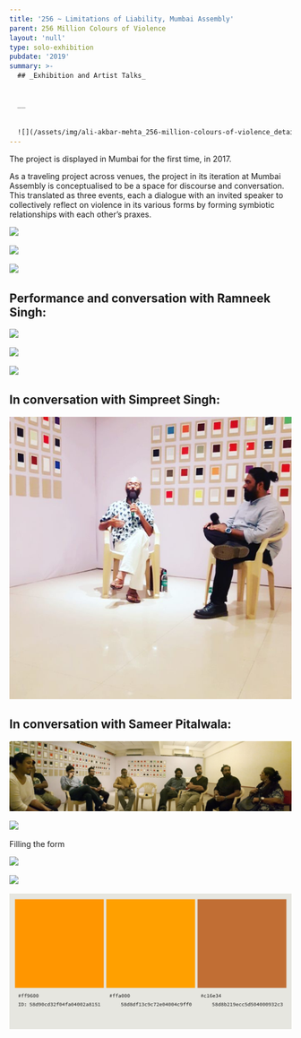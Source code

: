 ```yaml
---
title: '256 ~ Limitations of Liability, Mumbai Assembly'
parent: 256 Million Colours of Violence
layout: 'null'
type: solo-exhibition
pubdate: '2019'
summary: >-
  ## _Exhibition and Artist Talks_


  __


  ![](/assets/img/ali-akbar-mehta_256-million-colours-of-violence_detail_2017.jpg)
---
```

The project is displayed in Mumbai for the first time, in 2017.

As a traveling project across venues, the project in its iteration at Mumbai Assembly is conceptualised to be a space for discourse and conversation. This translated as three events, each a dialogue with an invited speaker to collectively reflect on violence in its various forms by forming symbiotic relationships with each other’s praxes.

![](/assets/img/colour-wall-survey-table.jpg)

![](/assets/img/opening-night.jpg)

![](/assets/img/audience-3.jpg)



## Performance and conversation with Ramneek Singh:

![](/assets/img/ramneek-singh-performance.jpg)

![](/assets/img/ramneek-singh-performance-2.jpg)

![](/assets/img/ramneek-and-ali-in-conversation.jpg)



## In conversation with Simpreet Singh:

![](/assets/img/ali-akbar-mehta-and-simpreet-singh.jpg)



## In conversation with Sameer Pitalwala:

![](https://raw.githubusercontent.com/mpalash/aliakbarmehta/master/assets/img/17349776_10155070904842482_1079691273007613877_o.jpg)

![](/assets/img/audience-2.jpg)

Filling the form

![](/assets/img/filling-the-form.jpg)

![](/assets/img/ali-ken.jpg)

![](/assets/img/colours-of-violence.png)
